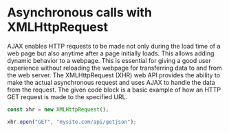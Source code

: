 
<!------------------------------- SLIDE ------------------------------>

# Asynchronous calls with XMLHttpRequest

<p>
  AJAX enables HTTP requests to be made not only during the load
  time of a web page but also anytime after a page initially
  loads. This allows adding dynamic behavior to a webpage. This is
  essential for giving a good user experience without reloading
  the webpage for transferring data to and from the web server.
  The XMLHttpRequest (XHR) web API provides the ability to make
  the actual asynchronous request and uses AJAX to handle the data
  from the request. The given code block is a basic example of how
  an HTTP GET request is made to the specified URL.
</p>

```js
const xhr = new XMLHttpRequest();

xhr.open("GET", "mysite.com/api/getjson");
```
